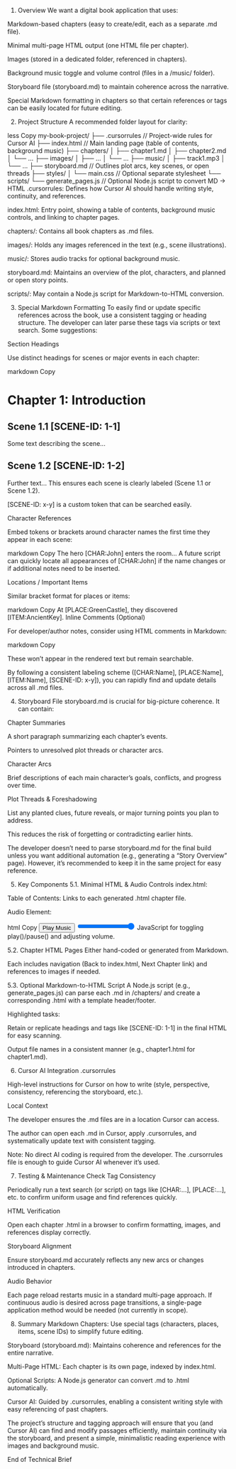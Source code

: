 1. Overview
We want a digital book application that uses:

Markdown-based chapters (easy to create/edit, each as a separate .md file).

Minimal multi-page HTML output (one HTML file per chapter).

Images (stored in a dedicated folder, referenced in chapters).

Background music toggle and volume control (files in a /music/ folder).

Storyboard file (storyboard.md) to maintain coherence across the narrative.

Special Markdown formatting in chapters so that certain references or tags can be easily located for future editing.

2. Project Structure
A recommended folder layout for clarity:

less
Copy
my-book-project/
├── .cursorrules             // Project-wide rules for Cursor AI
├── index.html               // Main landing page (table of contents, background music)
├── chapters/
│   ├── chapter1.md
│   ├── chapter2.md
│   └── ...
├── images/
│   ├── ...
│   └── ...
├── music/
│   ├── track1.mp3
│   └── ...
├── storyboard.md            // Outlines plot arcs, key scenes, or open threads
├── styles/
│   └── main.css             // Optional separate stylesheet
└── scripts/
    └── generate_pages.js    // Optional Node.js script to convert MD -> HTML
.cursorrules: Defines how Cursor AI should handle writing style, continuity, and references.

index.html: Entry point, showing a table of contents, background music controls, and linking to chapter pages.

chapters/: Contains all book chapters as .md files.

images/: Holds any images referenced in the text (e.g., scene illustrations).

music/: Stores audio tracks for optional background music.

storyboard.md: Maintains an overview of the plot, characters, and planned or open story points.

scripts/: May contain a Node.js script for Markdown-to-HTML conversion.

3. Special Markdown Formatting
To easily find or update specific references across the book, use a consistent tagging or heading structure. The developer can later parse these tags via scripts or text search. Some suggestions:

Section Headings

Use distinct headings for scenes or major events in each chapter:

markdown
Copy
# Chapter 1: Introduction
## Scene 1.1 [SCENE-ID: 1-1]
Some text describing the scene...

## Scene 1.2 [SCENE-ID: 1-2]
Further text...
This ensures each scene is clearly labeled (Scene 1.1 or Scene 1.2).

[SCENE-ID: x-y] is a custom token that can be searched easily.

Character References

Embed tokens or brackets around character names the first time they appear in each scene:

markdown
Copy
The hero [CHAR:John] enters the room...
A future script can quickly locate all appearances of [CHAR:John] if the name changes or if additional notes need to be inserted.

Locations / Important Items

Similar bracket format for places or items:

markdown
Copy
At [PLACE:GreenCastle], they discovered [ITEM:AncientKey].
Inline Comments (Optional)

For developer/author notes, consider using HTML comments in Markdown:

markdown
Copy
<!-- NOTE: Double-check John's motivation in scene 1.2 -->
These won’t appear in the rendered text but remain searchable.

By following a consistent labeling scheme ([CHAR:Name], [PLACE:Name], [ITEM:Name], [SCENE-ID: x-y]), you can rapidly find and update details across all .md files.

4. Storyboard File
storyboard.md is crucial for big-picture coherence. It can contain:

Chapter Summaries

A short paragraph summarizing each chapter’s events.

Pointers to unresolved plot threads or character arcs.

Character Arcs

Brief descriptions of each main character’s goals, conflicts, and progress over time.

Plot Threads & Foreshadowing

List any planted clues, future reveals, or major turning points you plan to address.

This reduces the risk of forgetting or contradicting earlier hints.

The developer doesn’t need to parse storyboard.md for the final build unless you want additional automation (e.g., generating a “Story Overview” page). However, it’s recommended to keep it in the same project for easy reference.

5. Key Components
5.1. Minimal HTML & Audio Controls
index.html:

Table of Contents: Links to each generated .html chapter file.

Audio Element:

html
Copy
<audio id="bgMusic" src="music/track1.mp3" loop></audio>
<button id="toggleBtn">Play Music</button>
<input type="range" id="volumeRange" min="0" max="1" step="0.01" value="1" />
JavaScript for toggling play()/pause() and adjusting volume.

5.2. Chapter HTML Pages
Either hand-coded or generated from Markdown.

Each includes navigation (Back to index.html, Next Chapter link) and references to images if needed.

5.3. Optional Markdown-to-HTML Script
A Node.js script (e.g., generate_pages.js) can parse each .md in /chapters/ and create a corresponding .html with a template header/footer.

Highlighted tasks:

Retain or replicate headings and tags like [SCENE-ID: 1-1] in the final HTML for easy scanning.

Output file names in a consistent manner (e.g., chapter1.html for chapter1.md).

6. Cursor AI Integration
.cursorrules

High-level instructions for Cursor on how to write (style, perspective, consistency, referencing the storyboard, etc.).

Local Context

The developer ensures the .md files are in a location Cursor can access.

The author can open each .md in Cursor, apply .cursorrules, and systematically update text with consistent tagging.

Note: No direct AI coding is required from the developer. The .cursorrules file is enough to guide Cursor AI whenever it’s used.

7. Testing & Maintenance
Check Tag Consistency

Periodically run a text search (or script) on tags like [CHAR:...], [PLACE:...], etc. to confirm uniform usage and find references quickly.

HTML Verification

Open each chapter .html in a browser to confirm formatting, images, and references display correctly.

Storyboard Alignment

Ensure storyboard.md accurately reflects any new arcs or changes introduced in chapters.

Audio Behavior

Each page reload restarts music in a standard multi-page approach. If continuous audio is desired across page transitions, a single-page application method would be needed (not currently in scope).

8. Summary
Markdown Chapters: Use special tags (characters, places, items, scene IDs) to simplify future editing.

Storyboard (storyboard.md): Maintains coherence and references for the entire narrative.

Multi-Page HTML: Each chapter is its own page, indexed by index.html.

Optional Scripts: A Node.js generator can convert .md to .html automatically.

Cursor AI: Guided by .cursorrules, enabling a consistent writing style with easy referencing of past chapters.

The project’s structure and tagging approach will ensure that you (and Cursor AI) can find and modify passages efficiently, maintain continuity via the storyboard, and present a simple, minimalistic reading experience with images and background music.

End of Technical Brief